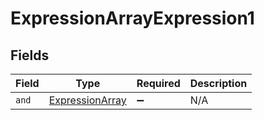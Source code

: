 # ExpressionArrayExpression1


## Fields

| Field                                                     | Type                                                      | Required                                                  | Description                                               |
| --------------------------------------------------------- | --------------------------------------------------------- | --------------------------------------------------------- | --------------------------------------------------------- |
| `and`                                                     | [ExpressionArray](../../models/shared/expressionarray.md) | :heavy_minus_sign:                                        | N/A                                                       |